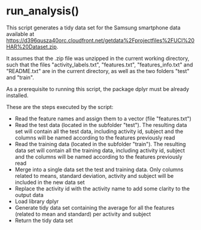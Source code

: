 # run_analysis()

This script generates a tidy data set for the Samsung smartphone data available at https://d396qusza40orc.cloudfront.net/getdata%2Fprojectfiles%2FUCI%20HAR%20Dataset.zip.

It assumes that the .zip file was unzipped in the current working directory, such that the files "activity_labels.txt", "features.txt", "features_info.txt" and "README.txt" are in the current directory, as well as the two folders "test" and "train".

As a prerequisite to running this script, the package dplyr must be already installed.

These are the steps executed by the script:
* Read the feature names and assign them to a vector (file "features.txt")
* Read the test data (located in the subfolder "test").  The resulting data set will contain all the test data, including activity id, subject and the columns will be named according to the features previously read
* Read the training data (located in the subfolder "train").  The resulting data set will contain all the training data, including activity id, subject and the columns will be named according to the features previously read
* Merge into a single data set the test and training data.  Only columns related to means, standard deviation, activity and subject will be included in the new data set
* Replace the activity id with the activity name to add some clarity to the output data
* Load library dplyr
* Generate tidy data set containing the average for all the features (related to mean and standard) per activity and subject
* Return the tidy data set
  
